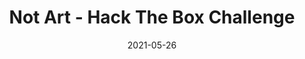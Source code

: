 ---
layout: single
title: '<span class="hackthebox">Not Art - Hack The Box Challenge</span>'
excerpt: "Not Art is a stegonography challenge which includes steganography merged with scripting and image processing"
date: 2021-05-26
header:
  teaser: /assets/images/htb-writeup-not-art/icon.png
  teaser_home_page: true
  icon: /assets/images/hackthebox.webp
categories:
  - hackthebox
  - challenge
tags:  
  - steganography
  - scripting
  - image-processing
toc: true
toc_label: "Content"
toc_sticky: true
show_time: false
layout: encrypted/not-art
permalink: "/htb-writeup-not-art/"
show_time: false
---